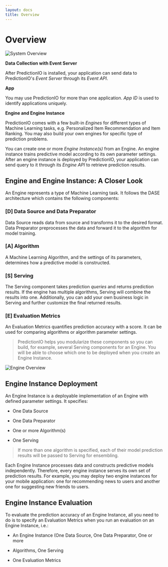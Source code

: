```yaml
---
layout: docs
title: Overview
---
```


# Overview

![System Overview](/images/system-overview.png)

**Data Collection with Event Server**

After PredictionIO is installed, your application can send data to
PredictionIO's *Event Server* through its *Event API*.

**App**

You may use PredictionIO for more than one application.  *App ID* is used to
identify applications uniquely.

**Engine and Engine Instance**

PredictionIO comes with a few built-in *Engines* for different types of Machine
Learning tasks, e.g. Personalized Item Recommendation and Item Ranking. You may
also build your own engines for specific type of prediction problems.

You can create one or more *Engine Instance(s)* from an Engine. An engine
instance trains predictive model according to its own parameter settings. After
an engine instance is deployed by PredictionIO, your application can send query
to it through its *Engine API* to retrieve prediction results.


## Engine and Engine Instance: A Closer Look

An Engine represents a type of Machine Learning task. It follows the DASE
architecture which contains the following components:

### [D] Data Source and Data Preparator

Data Source reads data from source and transforms it to the desired format. Data
Preparator preprocesses the data and forward it to the algorithm for model
training.

### [A] Algorithm

A Machine Learning Algorithm, and the settings of its parameters, determines how
a predictive model is constructed.

### [S] Serving

The Serving component takes prediction *queries* and returns prediction results.
If the engine has multiple algorithms, Serving will combine the results into
one. Additionally, you can add your own business logic in Serving and further
customize the final returned results.

### [E] Evaluation Metrics

An Evaluation Metrics quantifies prediction accuracy with a score. It can be
used for comparing algorithms or algorithm parameter settings.

> PredictionIO helps you modularize these components so you can build, for
example, several Serving components for an Engine. You will be able to choose
which one to be deployed when you create an Engine Instance.


![Engine Overview](/images/engineinstance-overview.png)

## Engine Instance Deployment

An Engine Instance is a deployable implementation of an Engine with defined
parameter settings. It specifies:

* One Data Source

* One Data Preparator

* One or more Algorithm(s)

* One Serving

> If more than one algorithm is specified, each of their model prediction
results will be passed to Serving for ensembling.

Each Engine Instance processes data and constructs predictive models
independently. Therefore, every engine instance serves its own set of prediction
results. For example, you may deploy two engine instances for your mobile
application: one for recommending news to users and another one for suggesting
new friends to users.


## Engine Instance Evaluation

To evaluate the prediction accuracy of an Engine Instance, all you need to do is
to specify an Evaluation Metrics when you run an evaluation on an Engine
Instance, i.e.:

* An Engine Instance (One Data Source, One Data Preparator, One or more
* Algorithms, One Serving

* One Evaluation Metrics
